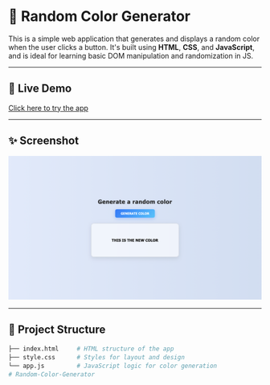 # 🎨 Random Color Generator

This is a simple web application that generates and displays a random color when the user clicks a button. It's built using **HTML**, **CSS**, and **JavaScript**, and is ideal for learning basic DOM manipulation and randomization in JS.

---

## 🚀 Live Demo

[Click here to try the app](https://tabishkh07.github.io/Random-Color-Generator)

---


## ✨ Screenshot

![Random Color Generator Screenshot](screenshot.png)

---

## 📁 Project Structure

```bash
├── index.html     # HTML structure of the app
├── style.css      # Styles for layout and design
└── app.js         # JavaScript logic for color generation
# Random-Color-Generator
